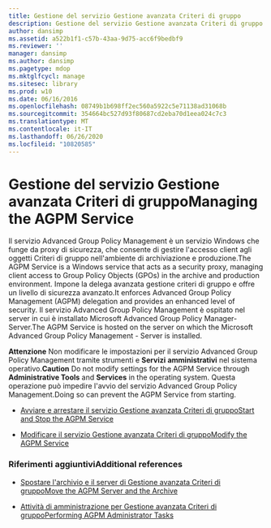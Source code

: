 ```yaml
---
title: Gestione del servizio Gestione avanzata Criteri di gruppo
description: Gestione del servizio Gestione avanzata Criteri di gruppo
author: dansimp
ms.assetid: a522b1f1-c57b-43aa-9d75-acc6f9bedbf9
ms.reviewer: ''
manager: dansimp
ms.author: dansimp
ms.pagetype: mdop
ms.mktglfcycl: manage
ms.sitesec: library
ms.prod: w10
ms.date: 06/16/2016
ms.openlocfilehash: 08749b1b698ff2ec560a5922c5e71138ad31068b
ms.sourcegitcommit: 354664bc527d93f80687cd2eba70d1eea024c7c3
ms.translationtype: MT
ms.contentlocale: it-IT
ms.lasthandoff: 06/26/2020
ms.locfileid: "10820585"
---
```

# <span data-ttu-id="522e7-103">Gestione del servizio Gestione avanzata Criteri di gruppo</span><span class="sxs-lookup"><span data-stu-id="522e7-103">Managing the AGPM Service</span></span>


<span data-ttu-id="522e7-104">Il servizio Advanced Group Policy Management è un servizio Windows che funge da proxy di sicurezza, che consente di gestire l'accesso client agli oggetti Criteri di gruppo nell'ambiente di archiviazione e produzione.</span><span class="sxs-lookup"><span data-stu-id="522e7-104">The AGPM Service is a Windows service that acts as a security proxy, managing client access to Group Policy Objects (GPOs) in the archive and production environment.</span></span> <span data-ttu-id="522e7-105">Impone la delega avanzata gestione criteri di gruppo e offre un livello di sicurezza avanzato.</span><span class="sxs-lookup"><span data-stu-id="522e7-105">It enforces Advanced Group Policy Management (AGPM) delegation and provides an enhanced level of security.</span></span> <span data-ttu-id="522e7-106">Il servizio Advanced Group Policy Management è ospitato nel server in cui è installato Microsoft Advanced Group Policy Manager-Server.</span><span class="sxs-lookup"><span data-stu-id="522e7-106">The AGPM Service is hosted on the server on which the Microsoft Advanced Group Policy Management - Server is installed.</span></span>

<span data-ttu-id="522e7-107">**Attenzione**  Non modificare le impostazioni per il servizio Advanced Group Policy Management tramite strumenti e **Servizi** **amministrativi** nel sistema operativo.</span><span class="sxs-lookup"><span data-stu-id="522e7-107">**Caution** Do not modify settings for the AGPM Service through **Administrative Tools** and **Services** in the operating system.</span></span> <span data-ttu-id="522e7-108">Questa operazione può impedire l'avvio del servizio Advanced Group Policy Management.</span><span class="sxs-lookup"><span data-stu-id="522e7-108">Doing so can prevent the AGPM Service from starting.</span></span>

 

-   [<span data-ttu-id="522e7-109">Avviare e arrestare il servizio Gestione avanzata Criteri di gruppo</span><span class="sxs-lookup"><span data-stu-id="522e7-109">Start and Stop the AGPM Service</span></span>](start-and-stop-the-agpm-service-agpm30ops.md)

-   [<span data-ttu-id="522e7-110">Modificare il servizio Gestione avanzata Criteri di gruppo</span><span class="sxs-lookup"><span data-stu-id="522e7-110">Modify the AGPM Service</span></span>](modify-the-agpm-service-agpm30ops.md)

### <span data-ttu-id="522e7-111">Riferimenti aggiuntivi</span><span class="sxs-lookup"><span data-stu-id="522e7-111">Additional references</span></span>

-   [<span data-ttu-id="522e7-112">Spostare l'archivio e il server di Gestione avanzata Criteri di gruppo</span><span class="sxs-lookup"><span data-stu-id="522e7-112">Move the AGPM Server and the Archive</span></span>](move-the-agpm-server-and-the-archive.md)

-   [<span data-ttu-id="522e7-113">Attività di amministrazione per Gestione avanzata Criteri di gruppo</span><span class="sxs-lookup"><span data-stu-id="522e7-113">Performing AGPM Administrator Tasks</span></span>](performing-agpm-administrator-tasks-agpm30ops.md)

 

 





